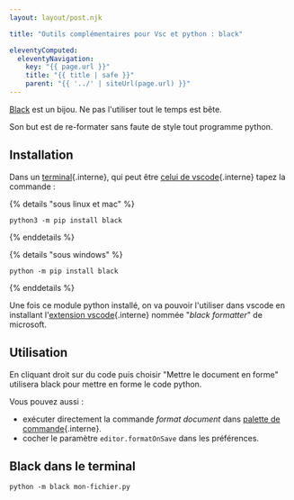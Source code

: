 ```yaml
---
layout: layout/post.njk

title: "Outils complémentaires pour Vsc et python : black"

eleventyComputed:
  eleventyNavigation:
    key: "{{ page.url }}"
    title: "{{ title | safe }}"
    parent: "{{ '../' | siteUrl(page.url) }}"
---
```


<!-- début résumé -->

[Black](https://black.readthedocs.io/en/stable/index.html) est un bijou. Ne pas l'utiliser tout le temps est bête.

Son but est de re-formater sans faute de style tout programme python.

<!-- fin résumé -->

## <span id="installation-black"></span> Installation

Dans un [terminal](../terminal){.interne}, qui peut être [celui de vscode](../vsc-terminal#terminal-intégré){.interne} tapez la commande :

{% details "sous linux et mac" %}

`python3 -m pip install black`

{% enddetails %}

{% details "sous windows" %}

`python -m pip install black`

{% enddetails %}

Une fois ce module python installé, on va pouvoir l'utiliser dans vscode en installant l'[extension vscode](/tutoriels/éditeur-vscode/prise-en-main#extensions){.interne} nommée "*black formatter*" de microsoft.

## Utilisation

En cliquant droit sur du code puis choisir "Mettre le document en forme" utilisera black pour mettre en forme le code python.

Vous pouvez aussi :

* exécuter directement la commande *format document* dans [palette de commande](../vsc-installation-et-prise-en-main#palette-de-commande){.interne}.
* cocher le paramètre `editor.formatOnSave` dans les préférences.

## Black dans le terminal

```shell
python -m black mon-fichier.py
```
